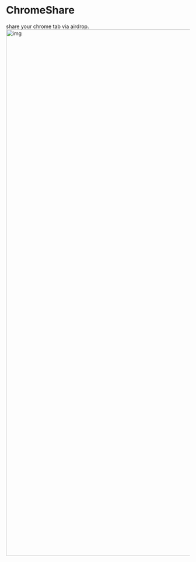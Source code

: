 # ChromeShare
share your chrome tab via airdrop.
<img width="1440" alt="img" src="https://raw.githubusercontent.com/hACKbUSTER/UberGuide-iOS/master/ScreenShots/IMG_0458.PNG">
